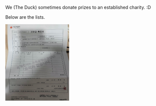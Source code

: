 We (The Duck) sometimes donate prizes to an established charity. :D

Below are the lists.

<img src="./2020-1.png" width="200">
